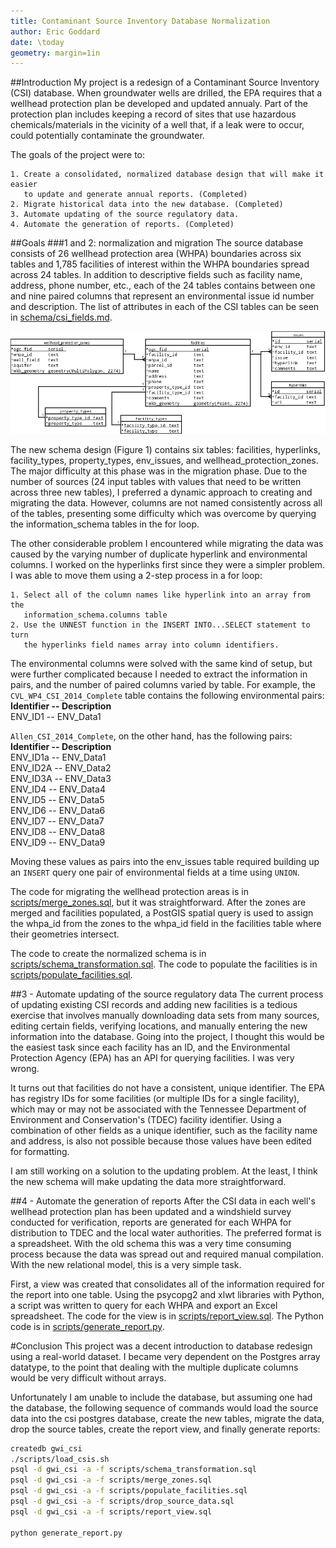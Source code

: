 ```yaml
---
title: Contaminant Source Inventory Database Normalization
author: Eric Goddard
date: \today
geometry: margin=1in
---
```


##Introduction
My project is a redesign of a Contaminant Source Inventory (CSI) database. 
When groundwater wells are drilled, the EPA requires that a wellhead protection 
plan be developed and updated annualy. Part of the protection plan includes 
keeping a record of sites that use hazardous chemicals/materials in the vicinity 
of a well that, if a leak were to occur, could potentially contaminate the 
groundwater.

The goals of the project were to: 

    1. Create a consolidated, normalized database design that will make it easier 
       to update and generate annual reports. (Completed) 
    2. Migrate historical data into the new database. (Completed) 
    3. Automate updating of the source regulatory data. 
    4. Automate the generation of reports. (Completed) 

##Goals
###1 and 2: normalization and migration
The source database consists of 26 wellhead protection area (WHPA) boundaries 
across six tables and 1,785 facilities of interest within the WHPA boundaries 
spread across 24 tables. In addition to descriptive fields such as facility 
name, address, phone number, etc., each of the 24 tables contains between 
one and nine paired columns that represent an environmental issue id number and 
description. The list of attributes in each of the CSI tables can be seen in 
[schema/csi_fields.md](../schema/csi_fields.md). 

![The new schema design](../schema/csi_schema.png "Figure 1: New schema design") 

The new schema design (Figure 1) contains six tables: facilities, hyperlinks, 
facility\_types, property\_types, env\_issues, and wellhead\_protection\_zones. 
The major difficulty at this phase was in the migration phase. Due to the number 
of sources (24 input tables with values that need to be written across three new 
tables), I preferred a dynamic approach to creating and migrating the data. However, 
columns are not named consistently across all of the tables, presenting some 
difficulty which was overcome by querying the information_schema tables in the 
for loop. 

The other considerable problem I encountered while migrating the data was caused 
by the varying number of duplicate hyperlink and environmental columns. I worked 
on the hyperlinks first since they were a simpler problem. I was able to move 
them using a 2-step process in a for loop:  

    1. Select all of the column names like hyperlink into an array from the 
       information_schema.columns table  
    2. Use the UNNEST function in the INSERT INTO...SELECT statement to turn 
       the hyperlinks field names array into column identifiers.

The environmental columns were solved with the same kind of setup, but were 
further complicated because I needed to extract the information in pairs, and 
the number of paired columns varied by table. For example, the 
`CVL_WP4_CSI_2014_Complete` table contains the following environmental pairs:  
__Identifier -- Description__  
ENV\_ID1 -- ENV\_Data1 

`Allen_CSI_2014_Complete`, on the other hand, has the following pairs:  
__Identifier -- Description__  
ENV\_ID1a -- ENV\_Data1  
ENV\_ID2A -- ENV\_Data2  
ENV\_ID3A -- ENV\_Data3  
ENV\_ID4 -- ENV\_Data4  
ENV\_ID5 -- ENV\_Data5  
ENV\_ID6 -- ENV\_Data6  
ENV\_ID7 -- ENV\_Data7  
ENV\_ID8 -- ENV\_Data8  
ENV\_ID9 -- ENV\_Data9  

Moving these values as pairs into the env_issues table required building up an 
`INSERT` query one pair of environmental fields at a time using `UNION`.

The code for migrating the wellhead protection areas is in 
[scripts/merge_zones.sql](../scripts/merge_zones.sql), but it was straightforward. 
After the zones are merged and facilities populated, a PostGIS spatial query 
is used to assign the whpa\_id from the zones to the whpa\_id field in the 
facilities table where their geometries intersect.

The code to create the normalized schema is in 
[scripts/schema_transformation.sql](../scripts/schema_transformation.sql). The 
code to populate the facilities is in 
[scripts/populate_facilities.sql](../scripts/populate_facilities.sql).

##3 - Automate updating of the source regulatory data
The current process of updating existing CSI records and adding new facilities 
is a tedious exercise that involves manually downloading data sets from many 
sources, editing certain fields, verifying locations, and manually entering the 
new information into the database. Going into the project, I thought this would 
be the easiest task since each facility has an ID, and the Environmental 
Protection Agency (EPA) has an API for querying facilities. I was very wrong.

It turns out that facilities do not have a consistent, unique identifier. The EPA 
has registry IDs for some facilities (or multiple IDs for a single facility), 
which may or may not be associated with the Tennessee Department of Environment 
and Conservation's (TDEC) facility identifier. Using a combination of other 
fields as a unique identifier, such as the facility name and address, is also 
not possible because those values have been edited for formatting. 

I am still working on a solution to the updating problem. At the least, I think 
the new schema will make updating the data more straightforward.

##4 - Automate the generation of reports
After the CSI data in each well's wellhead protection plan has been updated and 
a windshield survey conducted for verification, reports are generated for each
WHPA for distribution to TDEC and the local water authorities. The preferred 
format is a spreadsheet. With the old schema this was a very time consuming 
process because the data was spread out and required manual compilation. With 
the new relational model, this is a very simple task.

First, a view was created that consolidates all of the information required 
for the report into one table. Using the psycopg2 and xlwt libraries with 
Python, a script was written to query for each WHPA and export an Excel 
spreadsheet. The code for the view is in 
[scripts/report_view.sql](../scripts/report_view.sql). The Python code is in 
[scripts/generate_report.py](../scripts/generate_report.py).

#Conclusion
This project was a decent introduction to database redesign using a real-world 
dataset. I became very dependent on the Postgres array datatype, to the point 
that dealing with the multiple duplicate columns would be very difficult without 
arrays. 

Unfortunately I am unable to include the database, but assuming one had the 
database, the following sequence of commands would load the source data into 
the csi postgres database, create the new tables, migrate the data, drop the 
source tables, create the report view, and finally generate reports:
```bash
createdb gwi_csi
./scripts/load_csis.sh
psql -d gwi_csi -a -f scripts/schema_transformation.sql
psql -d gwi_csi -a -f scripts/merge_zones.sql
psql -d gwi_csi -a -f scripts/populate_facilities.sql
psql -d gwi_csi -a -f scripts/drop_source_data.sql
psql -d gwi_csi -a -f scripts/report_view.sql

python generate_report.py
```
